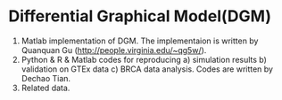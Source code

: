 # Differential Graphical Model(DGM)

1) Matlab implementation of DGM. The implementaion is written by Quanquan Gu (http://people.virginia.edu/~qg5w/).
2) Python & R & Matlab codes for reproducing 
  a) simulation results
  b) validation on GTEx data
  c) BRCA data analysis.
  Codes are written by Dechao Tian.
3) Related data.
